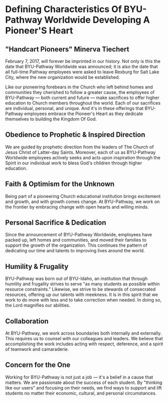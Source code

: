 # Defining Characteristics Of BYU-Pathway Worldwide Developing A Pioneer'S Heart

## "Handcart Pioneers" Minerva Tiechert

February 7, 2017, will forever be imprinted in our history. Not only is this the date that BYU-Pathway Worldwide was announced; it is also the date that all full-time Pathway employees were asked to leave Rexburg for Salt Lake City, where the new organization would be established.

Like our pioneering forebears in the Church who left behind homes and communities they cherished to follow a greater cause, the employees of BYU-Pathway — both current and future — make sacrifices to offer higher education to Church members throughout the world. Each of our sacrifices are individual, personal, and unique. And it's in these offerings that BYU-Pathway employees embrace the Pioneer's Heart as they dedicate themselves to building the Kingdom Of God.

## Obedience to Prophetic & Inspired Direction

We are guided by prophetic direction from the leaders of The Church of Jesus Christ of Latter-day Saints. Moreover, each of us as BYU-Pathway Worldwide employees actively seeks and acts upon inspiration through the Spirit in our individual work to bless God's children through higher education.

## Faith & Optimism for the Unknown

Being part of a pioneering Church educational institution brings excitement and growth, and with growth comes change. At BYU-Pathway, we work on the frontier by embracing change with open hearts and willing minds.

## Personal Sacrifice & Dedication

Since the announcement of BYU-Pathway Worldwide, employees have packed up, left homes and communities, and moved their families to support the growth of the organization. This continues the pattern of dedicating our time and talents to improving lives around the world.

## Humility & Frugality

BYU-Pathway was born out of BYU-Idaho, an institution that through humility and frugality strives to serve "as many students as possible within resource constraints." Likewise, we strive to be stewards of consecrated resources, offering up our talents with meekness. It is in this spirit that we work to do more with less and to take correction when needed. In doing so, the Lord magnifies our abilities.

## Collaboration

At BYU-Pathway, we work across boundaries both internally and externally. This requires us to counsel with our colleagues and leaders. We believe that accomplishing the work includes acting with respect, deference, and a spirit of teamwork and camaraderie.

## Concern for the One

Working for BYU-Pathway is not just a job — it's a belief in a cause that matters. We are passionate about the success of each student. By "thinking like our users" and focusing on their needs, we find ways to support and lift students no matter their economic, cultural, and personal circumstances.

